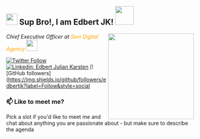 <h2><img src="https://emojis.slackmojis.com/emojis/images/1531849430/4246/blob-sunglasses.gif?1531849430" width="30"/> Sup Bro!, I am Edbert JK! <img src="https://media.giphy.com/media/12oufCB0MyZ1Go/giphy.gif" width="50"></h2>
<img align='right' src="https://media.giphy.com/media/M9gbBd9nbDrOTu1Mqx/giphy.gif" width="230">
<p><em>Chief Executive Officer at <a style="color: orange">Sevi Digital Agency
</a><img src="https://media.giphy.com/media/WUlplcMpOCEmTGBtBW/giphy.gif" width="30"> 
</em></p>

[![Twitter Follow](https://img.shields.io/twitter/follow/misteranmol?label=Follow)](https://twitter.com/intent/follow?screen_name=edbertejk)
[![Linkedin: Edbert Julian Karsten](https://img.shields.io/badge/-anmol-blue?style=flat-square&logo=Linkedin&logoColor=white&link=https://www.linkedin.com/in/edbert-julian-karsten-8975a42a4/)](https://www.linkedin.com/in/edbert-julian-karsten-8975a42a4/)
[![GitHub followers](https://img.shields.io/github/followers/edbertjk?label=Follow&style=social

### 📫 Like to meet me?

Pick a slot if you'd like to meet me and chat about anything you are passionate about - but make sure to describe the agenda
